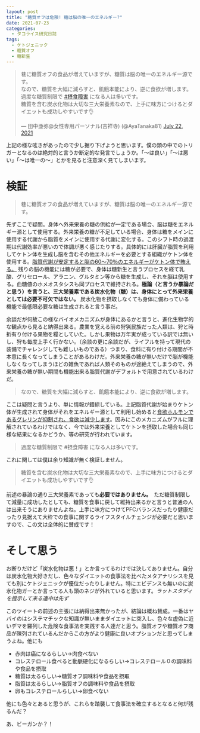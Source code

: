 ```yaml
---
layout: post
title: "糖質オフは危険! 糖は脳の唯一のエネルギー?"
date: 2021-07-23
categories:
  - タコライス研究日誌
tags:
  - ケトジェニック
  - 糖質オフ
  - 糖新生
---
```

<blockquote class="twitter-tweet" data-theme="dark"><p lang="ja" dir="ltr">巷に糖質オフの食品が増えていますが、糖質は脳の唯一のエネルギー源です。<br>なので、糖質を大幅に減らすと、飢餓本能により、逆に食欲が増します。<br>過度な糖質制限で <a href="https://twitter.com/hashtag/%E6%91%82%E9%A3%9F%E9%9A%9C%E5%AE%B3?src=hash&amp;ref_src=twsrc%5Etfw">#摂食障害</a> になる人は多いです。<br>糖質を含む炭水化物は大切な三大栄養素なので、上手に味方につけるとダイエットも成功しやすいです👌</p>&mdash; 田中亜弥@女性専用パーソナル(吉祥寺) (@AyaTanaka81) <a href="https://twitter.com/AyaTanaka81/status/1418089225828794370?ref_src=twsrc%5Etfw">July 22, 2021</a></blockquote> <script async src="https://platform.twitter.com/widgets.js" charset="utf-8"></script>

上記の様な呟きがあったので少し掘り下げようと思います。僕の頭の中でのトリガーとなるのは絶対的と言うか断定的な発言でしょうか。「〜は良い」「〜は悪い」「〜は唯一の〜」とかを見ると注意深く見てしまいます。

# 検証

> 巷に糖質オフの食品が増えていますが、糖質は脳の唯一のエネルギー源です。

先ずここで疑問。身体へ外来栄養の糖の供給が一定である場合、脳は糖をエネルギー源として使用する。外来栄養の糖が不足している場合、身体は糖をメインに使用する代謝から脂質をメインに使用する代謝に変化する。このシフト時の過渡期は代謝効率が悪いので体調が悪く感じたりする。具体的には肝臓が脂質を利用してケトン体を生成し脳を含むその他エネルギーを必要とする組織がケトン体を使用する。[脂質代謝が安定すると脳の60〜70％のエネルギーがケトン体で賄える。](https://ccforum.biomedcentral.com/articles/10.1186/cc10020) 残りの脳の機能には糖が必要で、身体は糖新生と言うプロセスを経て乳酸、グリセロール、アラニン、グルタミン等から糖を生成し、それを脳は使用する。血糖値のホメオスタシスも同プロセスで維持される。**極論（と言うか暴論だと思う）を言うと、三大栄養素である炭水化物（糖）は、身体にとって外来栄養としては必要不可欠ではない。** 炭水化物を摂取しなくても身体に備わっている機能で最低限必要な糖は生成されると言う事だ。

余談だが何故この様なバイオメカニズムが身体にあるかと言うと、進化生物学的な観点から見ると納得出来る。農業を覚える前の狩猟民族だった人類は、狩と時折有り付ける果物を糧としていた。しかし果物は万年実が成っている訳では無いし、狩も毎度上手く行かない。（余談の更に余談だが、ライフルを持って現代の装備でチャレンジしても難しいものである）つまり、食料に有り付ける期間が不本意に長くなってしまうことがあるわけだ。外来栄養の糖が無いだけで脳が機能しなくなってしまうほどの雑魚であれば人類そのものが途絶えてしまうので、外来栄養の糖が無い期間も機能出来る脂質代謝がデフォルトで用意されているわけだ。

> なので、糖質を大幅に減らすと、飢餓本能により、逆に食欲が増します。

ここは疑問と言うより、単に情報が錯綜している。上記脂質代謝が始まりケトン体が生成されて身体がそれをエネルギー源として利用し始めると[食欲ホルモンであるグレリンが抑制され、食欲は減少します](https://pubmed.ncbi.nlm.nih.gov/32193016/)。因みにこのメカニズムがフルに理解されているわけではなく、今では外来栄養としてケトンを摂取した場合も同じ様な結果になるかどうか、等の研究が行われています。

> 過度な糖質制限で #摂食障害 になる人は多いです。

これに関しては僕は余り知識が無く検証しません。

> 糖質を含む炭水化物は大切な三大栄養素なので、上手に味方につけるとダイエットも成功しやすいです👌

前述の暴論の通り三大栄養素であっても**必要ではありません。**　ただ糖質制限して減量に成功したとしても、糖質を食事に戻して維持出来るかと言うと普通の人は出来そうにありませんよね。上手に味方につけてPFCバランスだったり健康だったり見据えて大枠での食事に関するライフスタイルチェンジが必要だと思いますので、この文は全体的に賛成です！

# そして思う

お断りだけど「炭水化物は悪！」とか言ってるわけでは決してありません。自分は炭水化物大好きだし、色々なダイエットの食事法を比べたメタアナリシスを見ても別にケトジェニックが優位だったりしません。特にエビデンスも無いのに炭水化物ガーとか言ってる人も頭のネジが外れていると思います。*ラットスタディを提示して来る連中は先ず*

このツイートの前述の主張には納得出来無かったが、結論は概ね賛成。一番はヤバイのはシステマチックな知識が無いままダイエットに突入し、色々な虚偽に近いデマを羅列した危険な食事法を実践する人達だと思う。脂質オフや糖質オフ商品が陳列されているんだからこの方がより健康に良いオプションだと思ってしまうよね。他にも
- 赤肉は癌になるらしい→肉食べない
- コレステロール食べると動脈硬化になるらしい→コレステロール０の調味料や食品を摂取
- 糖質は太るらしい→糖質オフ調味料や食品を摂取
- 脂質は太るらしい→脂質オフの調味料や食品を摂取
- 卵もコレステロールらしい→卵食べない

他にも色々とあると思うが、これらを踏襲して食事法を確立するとなると何が残るんだ？

あ、ビーガンか？！

